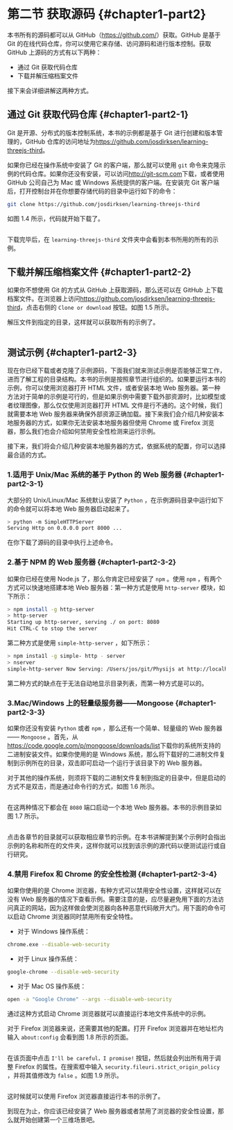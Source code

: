 # 第二节 获取源码 {#chapter1-part2}

本书所有的源码都可以从 GitHub（<https://github.com/>）获取。GitHub 是基于 Git 的在线代码仓库，你可以使用它来存储、访问源码和进行版本控制。获取 GitHub 上源码的方式有以下两种：

* 通过 Git 获取代码仓库
* 下载并解压缩档案文件

接下来会详细讲解这两种方式。

## 通过 Git 获取代码仓库 {#chapter1-part2-1}

Git 是开源、分布式的版本控制系统，本书的示例都是基于 Git 进行创建和版本管理的，GitHub 仓库的访问地址为<https://github.com/josdirksen/learning-threejs-third>。

如果你已经在操作系统中安装了 Git 的客户端，那么就可以使用 `git` 命令来克隆示例的代码仓库。如果你还没有安装，可以访问<http://git-scm.com>下载，或者使用 GitHub 公司自己为 Mac 或 Windows 系统提供的客户端。在安装完 Git 客户端后，打开控制台并在你想要存储代码的目录中运行如下的命令：

```bash
git clone https://github.com/josdirksen/learning-threejs-third
```

如图 1.4 所示，代码就开始下载了。

<Image :index="4" />

下载完毕后，在 `learning-threejs-third` 文件夹中会看到本书所用的所有的示例。

## 下载并解压缩档案文件 {#chapter1-part2-2}

如果你不想使用 Git 的方式从 GitHub 上获取源码，那么还可以在 GitHub 上下载档案文件。在浏览器上访问<https://github.com/josdirksen/learning-threejs-third>，点击右侧的 `Clone or download` 按钮。如图 1.5 所示。

解压文件到指定的目录，这样就可以获取所有的示例了。

<Image :index="5" />

## 测试示例 {#chapter1-part2-3}

现在你已经下载或者克隆了示例源码，下面我们就来测试示例是否能够正常工作，进而了解工程的目录结构。本书的示例是按照章节进行组织的。如果要运行本书的示例，你可以使用浏览器打开 HTML 文件，或者安装本地 Web 服务器。第一种方法对于简单的示例是可行的，但是如果示例中需要下载外部资源时，比如模型或者纹理图像，那么仅仅使用浏览器打开 HTML 文件是行不通的。这个时候，我们就需要本地 Web 服务器来确保外部资源正确加载。接下来我们会介绍几种安装本地服务器的方式，如果你无法安装本地服务器但使用 Chrome 或 Firefox 浏览器，那么我们也会介绍如何禁用安全性检测来运行示例。

接下来，我们将会介绍几种安装本地服务器的方式，依据系统的配置，你可以选择最合适的方式。

### 1.适用于 Unix/Mac 系统的基于 Python 的 Web 服务器 {#chapter1-part2-3-1}

大部分的 Unix/Linux/Mac 系统默认安装了 `Python` ，在示例源码目录中运行如下的命令就可以将本地 Web 服务器启动起来了。

```bash
> python -m SimpleHTTPServer
Serving Http on 0.0.0.0 port 8000 ...
```

在你下载了源码的目录中执行上述命令。

### 2.基于 NPM 的 Web 服务器 {#chapter1-part2-3-2}

如果你已经在使用 Node.js 了，那么你肯定已经安装了 `npm` 。使用 `npm` ，有两个方式可以快速地搭建本地 Web 服务器：第一种方式是使用 `http-server` 模块，如下所示：

```bash
> npm install -g http-server
> http-server
Starting up http-server, serving ./ on port: 8080
Hit CTRL-C to stop the server
```

第二种方式是使用 `simple-http-server` ，如下所示：

```bash
> npm insta1l -g simple- http - server
> nserver
simple-http-server Now Serving: /Users/jos/git/Physijs at http://localhost:8000/
```

第二种方式的缺点在于无法自动地显示目录列表，而第一种方式是可以的。

### 3.Mac/Windows 上的轻量级服务器——Mongoose {#chapter1-part2-3-3}

如果你还没有安装 `Python` 或者 `npm` ，那么还有一个简单、轻量级的 Web 服务器—— `Mongoose` 。首先，从<https://code.google.com/p/mongoose/downloads/list>下载你的系统所支持的二进制安装文件。如果你使用的是 Windows 系统，那么将下载好的二进制文件复制到示例所在的目录，双击即可启动一个运行于该目录下的 Web 服务器。

对于其他的操作系统，则须将下载的二进制文件复制到指定的目录中，但是启动的方式不是双击，而是通过命令行的方式，如图 1.6 所示。

<Image :index="6" />

在这两种情况下都会在 `8080` 端口启动一个本地 Web 服务器。本书的示例目录如图 1.7 所示。

<Image :index="7" />

点击各章节的目录就可以获取相应章节的示例。在本书讲解提到某个示例时会指出示例的名称和所在的文件夹，这样你就可以找到该示例的源代码以便测试运行或自行研究。

### 4.禁用 Firefox 和 Chrome 的安全性检测 {#chapter1-part2-3-4}

如果你使用的是 Chrome 浏览器，有种方式可以禁用安全性设置，这样就可以在没有 Web 服务器的情况下查看示例。需要注意的是，应尽量避免用下面的方法访问真正的网站，因为这样做会使浏览器向各种恶意代码敞开大门。用下面的命令可以启动 Chrome 浏览器同时禁用所有安全特性。

* 对于 Windows 操作系统：

```bash
chrome.exe --disable-web-security
```

* 对于 Linux 操作系统：

```bash
google-chrome --disable-web-security
```

* 对于 Mac OS 操作系统：

```bash
open -a "Google Chrome" --args --disable-web-security
```

通过这种方式启动 Chrome 浏览器就可以直接运行本地文件系统中的示例。

对于 Firefox 浏览器来说，还需要其他的配置。打开 Firefox 浏览器并在地址栏内输入 `about:config` 会看到图 1.8 所示的页面。

<Image :index="8" />

在该页面中点击 `I'll be careful，I promise!` 按钮，然后就会列出所有用于调整 Firefox 的属性。在搜索框中输入 `security.fileuri.strict_origin_policy` ，并将其值修改为 `false` 。如图 1.9 所示。

<Image :index="9" />

这时候就可以使用 Firefox 浏览器直接运行本书的示例了。

到现在为止，你应该已经安装了 Web 服务器或者禁用了浏览器的安全性设置，那么就开始创建第一个三维场景吧。
